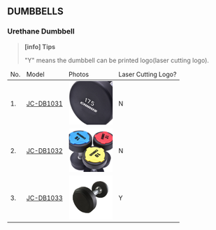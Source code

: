 ## DUMBBELLS

### Urethane Dumbbell 
> **[info] Tips**
> 
> "Y" means the dumbbell can be printed logo(laser cutting logo).

<table>
    <thead>
        <tr>
            <td>No.</td>
            <td>Model</td>
            <td>Photos</td>
            <td>Laser Cutting Logo?</td>
        </tr>
    </thead>
    <tbody>
        <tr>
            <td>1.</td>
            <td><a href="/products/free-weights/dumbbells/pu/intek_mode_db1031.md">JC-DB1031</a></td>
            <td><a href="/products/free-weights/dumbbells/pu/intek_mode_db1031.md"><img src="/imgs/DB/JC-DB1031/dumbbell_front_detail.jpg" width="100px" height="100px" /></a></td>
            <td>N</td>
        </tr>
        <tr>
            <td>2.</td>
            <td><a href="/products/free-weights/dumbbells/pu/chirus_xtrack_db1032.md">JC-DB1032</a></td>
            <td><a href="/products/free-weights/dumbbells/pu/chirus_xtrack_db1032.md"><img src="/imgs/DB/JC-DB1032/chirus_xtrack_front.jpg" width="100px" height="100px" /></a></td>
            <td>N</td>
        </tr>
        <tr>
            <td>3.</td>
            <td><a href="/products/free-weights/dumbbells/pu/urethane_precor_db1033.md">JC-DB1033</a></td>
            <td><a href="/products/free-weights/dumbbells/pu/urethane_precor_db1033.md"><img src="/imgs/DB/JC-DB1033/urethane_precor_db1033.jpg" width="100px" height="100px" /></a></td>
            <td>Y</td>
        </tr>
    </tbody>
</table>